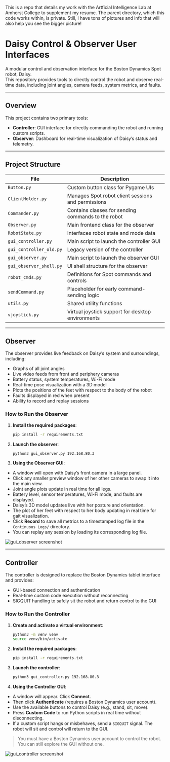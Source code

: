 This is a repo that details my work with the Artficial Intelligence Lab at Amherst College to supplement my resume. The parent directory, which this code works within, is private. 
Still, I have tons of pictures and info that will also help you see the bigger picture!

# Daisy Control & Observer User Interfaces

A modular control and observation interface for the Boston Dynamics Spot robot, Daisy.  
This repository provides tools to directly control the robot and observe real-time data, including joint angles, camera feeds, system metrics, and faults.

---

## Overview

This project contains two primary tools:

- **Controller**: GUI interface for directly commanding the robot and running custom scripts.
- **Observer**: Dashboard for real-time visualization of Daisy’s status and telemetry.

---

## Project Structure

| File | Description |
|------|-------------|
| `Button.py` | Custom button class for Pygame UIs |
| `ClientHolder.py` | Manages Spot robot client sessions and permissions |
| `Commander.py` | Contains classes for sending commands to the robot |
| `Observer.py` | Main frontend class for the observer |
| `RobotState.py` | Interfaces robot state and mode data |
| `gui_controller.py` | Main script to launch the controller GUI |
| `gui_controller_old.py` | Legacy version of the controller |
| `gui_observer.py` | Main script to launch the observer GUI |
| `gui_observer_shell.py` | UI shell structure for the observer |
| `robot_cmds.py` | Definitions for Spot commands and controls |
| `sendCommand.py` | Placeholder for early command-sending logic |
| `utils.py` | Shared utility functions |
| `vjoystick.py` | Virtual joystick support for desktop environments |

---

## Observer

The observer provides live feedback on Daisy’s system and surroundings, including:

- Graphs of all joint angles
- Live video feeds from front and periphery cameras
- Battery status, system temperatures, Wi-Fi mode
- Real-time pose visualization with a 3D model
- Plots the positions of the feet with respect to the body of the robot
- Faults displayed in red when present
- Ability to record and replay sessions

### How to Run the Observer

1. **Install the required packages**:
   ```bash
   pip install -r requirements.txt
2. **Launch the observer**:
   ```bash
   python3 gui_observer.py 192.168.80.3
3. **Using the Observer GUI**:

- A window will open with Daisy’s front camera in a large panel.
- Click any smaller preview window of her other cameras to swap it into the main view.
- Joint angle plots update in real time for all legs.
- Battery level, sensor temperatures, Wi-Fi mode, and faults are displayed.
- Daisy’s 3D model updates live with her posture and orientation.
- The plot of her feet with respect to her body updating in real time for gait visualization.
- Click **Record** to save all metrics to a timestamped log file in the `Continuous Logs/` directory.
- You can replay any session by loading its corresponding log file.

![gui_observer screenshot](Observer_GUI.png)

---

## Controller

The controller is designed to replace the Boston Dynamics tablet interface and provides:

- GUI-based connection and authentication
- Real-time custom code execution without reconnecting
- SIGQUIT handling to safely sit the robot and return control to the GUI

### How to Run the Controller

1. **Create and activate a virtual environment**:
   ```bash
   python3 -m venv venv
   source venv/bin/activate
2. **Install the required packages**:
   ```bash
   pip install -r requirements.txt
3. **Launch the controller**:
   ```bash
   python3 gui_controller.py 192.168.80.3
4. **Using the Controller GUI**:
- A window will appear. Click **Connect**.
- Then click **Authenticate** (requires a Boston Dynamics user account).
- Use the available buttons to control Daisy (e.g., stand, sit, move).
- Press **Custom Code** to run Python scripts in real time without disconnecting.
- If a custom script hangs or misbehaves, send a `SIGQUIT` signal. The robot will sit and control will return to the GUI.

> You must have a Boston Dynamics user account to control the robot.  
> You can still explore the GUI without one.

![gui_controller screenshot](gui_controller.png)
